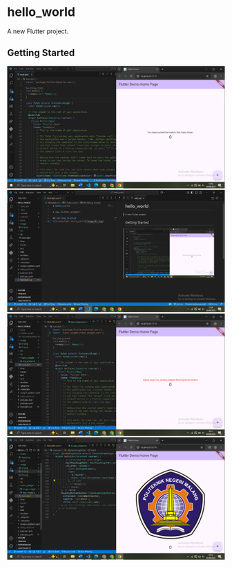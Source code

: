 # hello_world

A new Flutter project.

## Getting Started
![Screenshoot hello_world](image/01.png)
![hasil](image/02.png)
![hasil text_widget](image/03.png)
![hasil logo_polinema](image/04.png)
